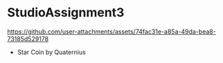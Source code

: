 # StudioAssignment3
 
https://github.com/user-attachments/assets/74fac31e-a85a-49da-bea8-73185d529178

- Star Coin by Quaternius
